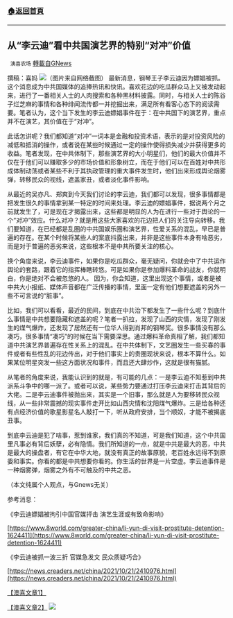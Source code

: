 ###  [:house:返回首頁](https://github.com/ourhimalayas/txt)
---


## 从“李云迪”看中共国演艺界的特别“对冲”价值
` 澳喜农场` [轉載自GNews](https://gnews.org/zh-hans/1612446/)

撰稿：喜妈
![](https://assets.gnews.org/wp-content/uploads/2021/10/234-2.png)（图片来自网络截图）
最新消息，钢琴王子李云迪因为嫖娼被抓。这个消息成为中共国媒体的追捧热讯和快讯。喜欢花边的吃瓜群众马上又被发动起来，进行了一番相关人士的人肉搜索和各种黑材料披露。同时，与相关人士的陈谷子烂芝麻的事情和各种绯闻流传都一并挖掘出来，满足所有看客心态下的阅读需要。笔者认为，这个当下发生的李云迪嫖娼事件在于：在中共国下的演艺界，重点并不在演艺，其价值在于“对冲”。

此话怎讲呢？我们都知道“对冲”一词本是金融和投资术语，表示的是对投资风险的减低和抵消的操作，或者说在某些时候通过一定的操作使得损失减少并获得更多的收益。笔者发现，在中共体制下，那些演艺界的大小明星们，他们的最大价值并不仅在于他们可以赚取多少的市场价值和形象树立，而在于他们可以在百姓对中共形成体制动荡或者某些不利于其执政管理的重大事件发生时，他们出来形成舆论烟雾弹，转移民众的视线，遮盖家丑，或者淡化事件影响。

从最近的吴亦凡、郑爽到今天我们讨论的李云迪，我们都可以发现，很多事情都是把发生很久的事情拿到某一特定的时间来处理。李云迪的嫖娼事件，据说两个月之前就发生了，可是现在才揭露出来，这些都是明显的人为在进行一些对于舆论的一个“对冲”效应。什么对冲？就是用这些大家喜欢的花边把人们的关注导向转移。我们要知道，在已经都是乱圈的中共国娱乐圈和演艺界，性爱关系的混乱，早已是普遍的存在。在某个时候将某些人的案底抖露出来，并非是这些事件本身有啥恶劣，而是对于普遍的恶劣来说，这些根本不是中共所要关注的核心。

换个角度来说，李云迪事件，如果你是吃瓜群众，毫无疑问，你就会中了中共运作舆论的套路，跟着它的指挥棒瞎转悠。可是如果你是参加爆料革命的战友，你就明白，你是绝对不会被忽悠的人。 因为，你会知道，这里出现这个事情，或者是被中共大小报纸、媒体声音都在广泛传播的事情，里面一定有他们想要遮盖的另外一些不可言说的“脏事”。

比如，我们可以看看，最近的民间，到底在中共治下都发生了一些什么呢？到底什么事情是中共想要隐藏和遮盖的呢？笔者一扒拉，发现了山西的灾情，发现了刚发生的煤气爆炸，还发现了居然还有一位华人得到肖邦的钢琴奖。很多事情没有那么凑巧，很多事情“凑巧”的时候在当下需要深思。通过爆料革命真相了解，我们都知道中共演艺界普遍存在性关系上的混乱。在中共体制下，文艺圈发生一些买春的事件或者有些性乱的花边传出，对于他们事实上的贵圈现状来说，根本不算什么。如果某位明星突发一些这方面状况和事件，而且还大肆炒作，这就是很有猫腻。

从笔者的角度来说，我能认识到的就是，有可能的几点：一是李云迪不知惹到中共派系斗争中的哪一派了。或者可以说，某些势力要通过打压李云迪来打击其背后的大佬。二是李云迪事件被抛出来，其实是一个旧事，那么就是人为要移转民众视线，从一些非常震撼的现实事件走开比如山西灾情和沈阳煤气爆炸。三是给各种还有点经济价值的歌星影星名人敲打一下，听从政府安排，当个顺奴，才能不被揭底丑事。

到底李云迪是犯了啥事，惹到谁家，我们真的不知道，可是我们知道，这个中共国里凡事必有背后妖孽，必有隐情。我们所知道的一点，就是中共是最大的恶，中共是最大的操盘者，有它在中华大地，就没有真正的故事原貌，老百姓永远得不到原委和事实。你看的都是中共想要你看的。你生活的世界是一片空虚。李云迪事件是一种烟雾弹，烟雾之外有不可触及的中共之恶。

（本文纯属个人观点，与Gnews无关）

参考消息：

《李云迪嫖娼被拘引中国官媒抨击 演艺生涯或有致命影响》

[https://www.8world.com/greater-china/li-yun-di-visit-prostitute-detention-1624411](https://www.8world.com/greater-china/li-yun-di-visit-prostitute-detention-1624411)

《李云迪被抓一波三折 官媒急发文 民众质疑巧合》

[https://news.creaders.net/china/2021/10/21/2410976.html](https://news.creaders.net/china/2021/10/21/2410976.html)

[【澳喜文章1】](https://gnews.org/zh-hans/author/aujenny/)

[【澳喜文章2】](https://gnews.org/zh-hans/author/himalaya-australia/)
![](https://assets.gnews.org/wp-content/uploads/2021/10/澳喜图标2-1.jpg)
